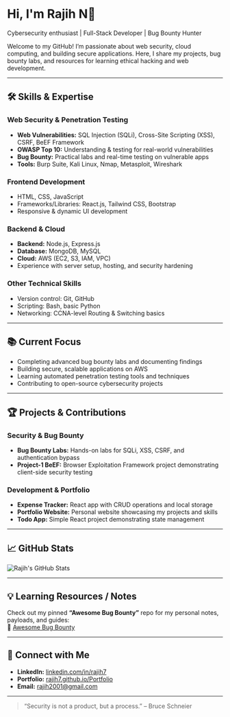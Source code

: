# Hi, I'm Rajih N👋
Cybersecurity enthusiast | Full-Stack Developer | Bug Bounty Hunter  

Welcome to my GitHub! I’m passionate about web security, cloud computing, and building secure applications. Here, I share my projects, bug bounty labs, and resources for learning ethical hacking and web development.

---

## 🛠 Skills & Expertise

### Web Security & Penetration Testing
- **Web Vulnerabilities:** SQL Injection (SQLi), Cross-Site Scripting (XSS), CSRF, BeEF Framework  
- **OWASP Top 10:** Understanding & testing for real-world vulnerabilities  
- **Bug Bounty:** Practical labs and real-time testing on vulnerable apps  
- **Tools:** Burp Suite, Kali Linux, Nmap, Metasploit, Wireshark  

### Frontend Development
- HTML, CSS, JavaScript  
- Frameworks/Libraries: React.js, Tailwind CSS, Bootstrap  
- Responsive & dynamic UI development  

### Backend & Cloud
- **Backend:** Node.js, Express.js  
- **Database:** MongoDB, MySQL  
- **Cloud:** AWS (EC2, S3, IAM, VPC)  
- Experience with server setup, hosting, and security hardening  

### Other Technical Skills
- Version control: Git, GitHub  
- Scripting: Bash, basic Python  
- Networking: CCNA-level Routing & Switching basics  

---

## 📚 Current Focus
- Completing advanced bug bounty labs and documenting findings  
- Building secure, scalable applications on AWS  
- Learning automated penetration testing tools and techniques  
- Contributing to open-source cybersecurity projects  

---

## 🏆 Projects & Contributions
### Security & Bug Bounty
- **Bug Bounty Labs:** Hands-on labs for SQLi, XSS, CSRF, and authentication bypass  
- **Project-1 BeEF:** Browser Exploitation Framework project demonstrating client-side security testing  

### Development & Portfolio
- **Expense Tracker:** React app with CRUD operations and local storage  
- **Portfolio Website:** Personal website showcasing my projects and skills  
- **Todo App:** Simple React project demonstrating state management  

---

## 📈 GitHub Stats
![Rajih's GitHub Stats](https://github-readme-stats.vercel.app/api?username=Rajih7&show_icons=true&theme=radical)

---

## 💡 Learning Resources / Notes
Check out my pinned **“Awesome Bug Bounty”** repo for my personal notes, payloads, and guides:  
🔗 [Awesome Bug Bounty](https://github.com/Rajih7/bug-bounty-labs)

---

## 🤝 Connect with Me
- **LinkedIn:** [linkedin.com/in/rajih7](https://www.linkedin.com/in/rajih7)  
- **Portfolio:** [rajih7.github.io/Portfolio](https://rajih7.github.io/Portfolio)  
- **Email:** rajih2001@gmail.com

---

> “Security is not a product, but a process.” – Bruce Schneier
